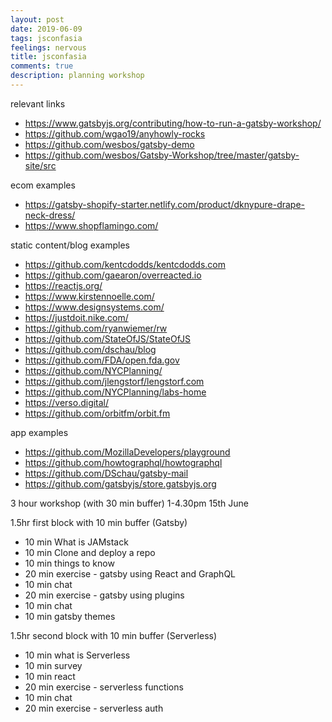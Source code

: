```yaml
---
layout: post
date: 2019-06-09
tags: jsconfasia
feelings: nervous
title: jsconfasia
comments: true
description: planning workshop
---
```


relevant links

- https://www.gatsbyjs.org/contributing/how-to-run-a-gatsby-workshop/
- https://github.com/wgao19/anyhowly-rocks
- https://github.com/wesbos/gatsby-demo
- https://github.com/wesbos/Gatsby-Workshop/tree/master/gatsby-site/src

ecom examples

- https://gatsby-shopify-starter.netlify.com/product/dknypure-drape-neck-dress/
- https://www.shopflamingo.com/

static content/blog examples

- https://github.com/kentcdodds/kentcdodds.com
- https://github.com/gaearon/overreacted.io
- https://reactjs.org/
- https://www.kirstennoelle.com/
- https://www.designsystems.com/
- https://justdoit.nike.com/
- https://github.com/ryanwiemer/rw
- https://github.com/StateOfJS/StateOfJS
- https://github.com/dschau/blog
- https://github.com/FDA/open.fda.gov
- https://github.com/NYCPlanning/
- https://github.com/jlengstorf/lengstorf.com
- https://github.com/NYCPlanning/labs-home
- https://verso.digital/
- https://github.com/orbitfm/orbit.fm

app examples

- https://github.com/MozillaDevelopers/playground
- https://github.com/howtographql/howtographql
- https://github.com/DSchau/gatsby-mail
- https://github.com/gatsbyjs/store.gatsbyjs.org

3 hour workshop (with 30 min buffer) 1-4.30pm 15th June

1.5hr first block with 10 min buffer (Gatsby)

- 10 min What is JAMstack
- 10 min Clone and deploy a repo
- 10 min things to know
- 20 min exercise - gatsby using React and GraphQL
- 10 min chat
- 20 min exercise - gatsby using plugins
- 10 min chat
- 10 min gatsby themes

1.5hr second block with 10 min buffer (Serverless)

- 10 min what is Serverless
- 10 min survey
- 10 min react
- 20 min exercise - serverless functions
- 10 min chat
- 20 min exercise - serverless auth


